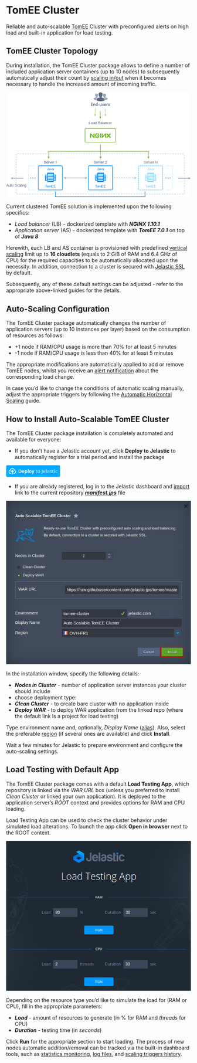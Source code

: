 # TomEE Cluster

Reliable and auto-scalable [TomEE](http://tomee.apache.org//#) Сluster with preconfigured alerts on high load and built-in application for load testing.

## TomEE Cluster Topology

During installation, the TomEE Cluster package allows to define a number of included application server containers (up to 10 nodes) to subsequently automatically adjust their count by [scaling in/out](https://docs.jelastic.com/automatic-horizontal-scaling) when it becomes necessary to handle the increased amount of incoming traffic.

![tomee-cluster-topology](images/tomee-cluster-topology.png)

Current clustered TomEE solution is implemented upon the following specifics:
- *Load balancer* (LB) - dockerized template with **_NGINX 1.10.1_** 
- *Application server* (AS) - dockerized template with **_TomEE 7.0.1_** on top of **_Java 8_**

Herewith, each LB and AS container is provisioned with predefined [vertical scaling](https://docs.jelastic.com/automatic-vertical-scaling) limit up to **16 cloudlets** (equals to 2 GiB of RAM and 6.4 GHz of CPU) for the required capacities to be automatically allocated upon the necessity. In addition, connection to a cluster is secured with [Jelastic SSL](https://docs.jelastic.com/jelastic-ssl) by default. 

Subsequently, any of these default settings can be adjusted - refer to the appropriate above-linked guides for the details.

## Auto-Scaling Configuration

The TomEE Cluster package automatically changes the number of application servers (up to 10 instances per layer) based on the consumption of resources as follows:
- +1 node if RAM/CPU usage is more than 70% for at least 5 minutes
- -1 node if RAM/CPU usage is less than 40% for at least 5 minutes

The appropriate modifications are automatically applied to add or remove TomEE nodes, whilst you receive an [alert notification](https://docs.jelastic.com/load-alerts) about the corresponding load change. 

In case you’d like to change the conditions of automatic scaling manually, adjust the appropriate triggers by following the [Automatic Horizontal Scaling](https://docs.jelastic.com/automatic-horizontal-scaling) guide.

## How to Install Auto-Scalable TomEE Cluster

The TomEE Cluster package installation is completely automated and available for everyone:
- If you don’t have a Jelastic account yet, click **Deploy to Jelastic** to automatically register for a trial period and install the package

[![Deploy](images/deploy-to-jelastic.png)](https://jelastic.com/install-application/?manifest=https://raw.githubusercontent.com/jelastic-jps/tomee/master/manifest.jps)

- If you are already registered, log in to the Jelastic dashboard and [import](https://docs.jelastic.com/environment-import) link to the current repository [**_manifest.jps_**](https://github.com/jelastic-jps/tomee/blob/master/manifest.jps ) file

![tomee-cluster-installation](images/tomee-cluster-installation.png)

In the installation window, specify the following details: 
- **_Nodes in Cluster_** - number of application server instances your cluster should include
- choose deployment type:
 - **_Clean Cluster_** - to create bare cluster with no application inside
 - **_Deploy WAR_** - to deploy WAR application from the linked repo (where the default link is a project for load testing)

Type environment name and, optionally, *Display Name* ([alias](https://docs.jelastic.com/environment-aliases)). Also, select the preferable [region](https://docs.jelastic.com/environment-regions) (if several ones are available) and click **Install**.

Wait a few minutes for Jelastic to prepare environment and configure the auto-scaling settings.

## Load Testing with Default App

The TomEE Cluster package comes with a default **Load Testing App**, which repository is linked via the *WAR URL* box (unless you preferred to install *Clean Cluster* or linked your own application). It is deployed to the application server’s *ROOT* context and provides options for RAM and CPU loading. 

Load Testing App can be used to check the cluster behavior under simulated load alterations.  To launch the app click **Open in browser** next to the ROOT context. 

![tomee-cluster-load-testing](images/tomee-cluster-load-testing.png)

Depending on the resource type you’d like to simulate the load for (RAM or CPU), fill in the appropriate parameters:
- **_Load_** - amount of resources to generate (in % for RAM and *threads* for CPU)
- **_Duration_** - testing time (in *seconds*)

Click **Run** for the appropriate section to start loading. The process of new nodes automatic addition/removal can be tracked via the built-in dashboard tools, such as [statistics monitoring](https://docs.jelastic.com/view-app-statistics), [log files](https://docs.jelastic.com/view-log-files), and [scaling triggers history](https://docs.jelastic.com/automatic-horizontal-scaling#history).
